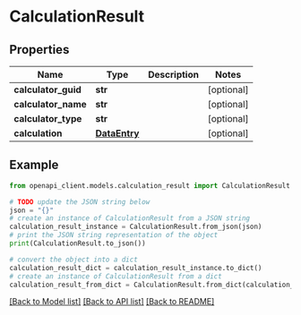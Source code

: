 # CalculationResult


## Properties

Name | Type | Description | Notes
------------ | ------------- | ------------- | -------------
**calculator_guid** | **str** |  | [optional] 
**calculator_name** | **str** |  | [optional] 
**calculator_type** | **str** |  | [optional] 
**calculation** | [**DataEntry**](DataEntry.md) |  | [optional] 

## Example

```python
from openapi_client.models.calculation_result import CalculationResult

# TODO update the JSON string below
json = "{}"
# create an instance of CalculationResult from a JSON string
calculation_result_instance = CalculationResult.from_json(json)
# print the JSON string representation of the object
print(CalculationResult.to_json())

# convert the object into a dict
calculation_result_dict = calculation_result_instance.to_dict()
# create an instance of CalculationResult from a dict
calculation_result_from_dict = CalculationResult.from_dict(calculation_result_dict)
```
[[Back to Model list]](../README.md#documentation-for-models) [[Back to API list]](../README.md#documentation-for-api-endpoints) [[Back to README]](../README.md)


